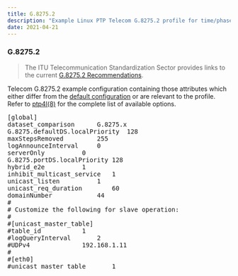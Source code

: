 ```yaml
---
title: G.8275.2
description: "Example Linux PTP Telecom G.8275.2 profile for time/phase synchronization with partial timing support from the network."
date: 2021-04-21
---
```


### G.8275.2

> The ITU Telecommunication Standardization Sector provides links to the current [G.8275.2 Recommendations](https://www.itu.int/rec/T-REC-G.8275.2/en).

Telecom G.8275.2 example configuration containing those attributes which either differ from the [default configuration](/documentation/configs/default-cfg/) or are relevant to the profile. Refer to [ptp4l(8)](/documentation/ptp4l/) for the complete list of available options.

<pre>
[global]
dataset_comparison		G.8275.x
G.8275.defaultDS.localPriority	128
maxStepsRemoved			255
logAnnounceInterval		0
serverOnly			0
G.8275.portDS.localPriority	128
hybrid_e2e			1
inhibit_multicast_service	1
unicast_listen			1
unicast_req_duration		60
domainNumber			44
#
# Customize the following for slave operation:
#
#[unicast_master_table]
#table_id			1
#logQueryInterval		2
#UDPv4				192.168.1.11
#
#[eth0]
#unicast_master_table		1
</pre>